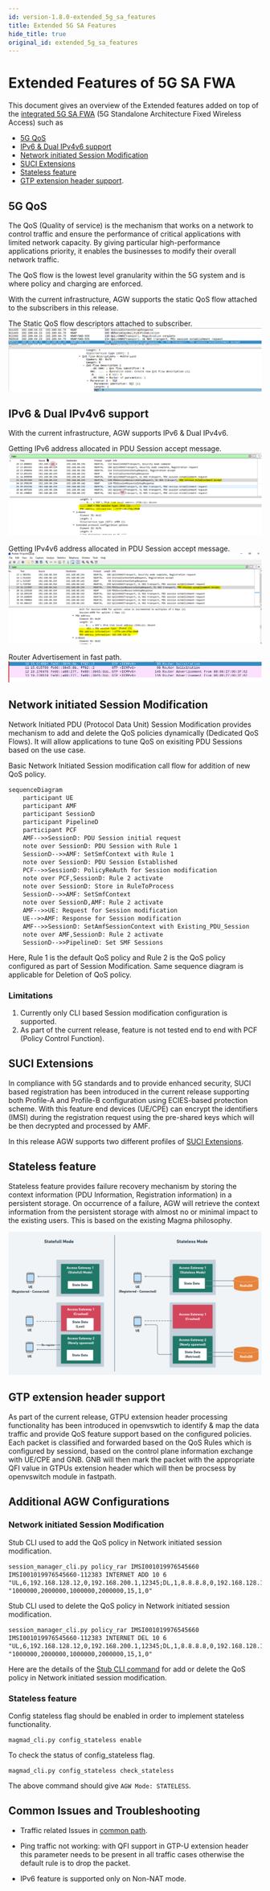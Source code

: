 ```yaml
---
id: version-1.8.0-extended_5g_sa_features
title: Extended 5G SA Features
hide_title: true
original_id: extended_5g_sa_features
---
```


# Extended Features of 5G SA FWA

This document gives an overview of the Extended features added on top of the [integrated 5G SA FWA](integrated_5g_sa) (5G Standalone Architecture Fixed Wireless Access) such as

- [5G QoS](extended_5g_sa_features#5g-qos)
- [IPv6 & Dual IPv4v6 support](extended_5g_sa_features#ipv6--dual-ipv4v6-support)
- [Network initiated Session Modification](extended_5g_sa_features#network-initiated-session-modification)
- [SUCI Extensions](extended_5g_sa_features#suci-extensions)
- [Stateless feature](extended_5g_sa_features#stateless-feature)
- [GTP extension header support](extended_5g_sa_features#gtp-extension-header-support).

## 5G QoS

The QoS (Quality of service) is the mechanism that works on a network to control traffic and ensure the performance of critical applications with limited network capacity. By giving particular high-performance applications priority, it enables the businesses to modify their overall network traffic.

The QoS flow is the lowest level granularity within the 5G system and is where policy and charging are enforced.

With the current infrastructure, AGW supports the static QoS flow attached to the subscribers in this release.

The Static QoS flow descriptors attached to subscriber.
![QoS in PDU Session Accept message](../../../../readmes/assets/lte/QoS_in_pdu_session_accept.png?raw=true "QoS in PDU Session Accept message")

## IPv6 & Dual IPv4v6 support

With the current infrastructure, AGW supports IPv6 & Dual IPv4v6.

Getting IPv6 address allocated in PDU Session accept message.
![Allocation of IPv6 address](../../../../readmes/assets/lte/IPv6.png?raw=true "Allocation of IPv6 address")

Getting IPv4v6 address allocated in PDU Session accept message.
![Allocation of IPv4v6 address](../../../../readmes/assets/lte/IPv4v6.png?raw=true "Allocation of IPv4v6 address")

Router Advertisement in fast path.
![Router Advertisement](../../../../readmes/assets/lte/Router_Advertisement.png?raw=true "Router Advertisement")

## Network initiated Session Modification

Network Initiated PDU (Protocol Data Unit) Session Modification provides mechanism to add and delete the QoS policies dynamically (Dedicated QoS Flows). It will allow applications to tune QoS on exisiting PDU Sessions based on the use case.

Basic Network Initiated Session modification call flow for addition of new QoS policy.

```mermaid
sequenceDiagram
    participant UE
    participant AMF 
    participant SessionD
    participant PipelineD
    participant PCF
    AMF-->>SessionD: PDU Session initial request
    note over SessionD: PDU Session with Rule 1
    SessionD-->>AMF: SetSmfContext with Rule 1
    note over SessionD: PDU Session Established
    PCF-->>SessionD: PolicyReAuth for Session modification
    note over PCF,SessionD: Rule 2 activate
    note over SessionD: Store in RuleToProcess 
    SessionD-->>AMF: SetSmfContext
    note over SessionD,AMF: Rule 2 activate
    AMF-->>UE: Request for Session modification
    UE-->>AMF: Response for Session modification
    AMF-->>SessionD: SetAmfSessionContext with Existing_PDU_Session
    note over AMF,SessionD: Rule 2 activate
    SessionD-->>PipelineD: Set SMF Sessions
```

Here, Rule 1 is the default QoS policy and Rule 2 is the QoS policy configured as part of Session Modification. Same sequence diagram is applicable for Deletion of QoS policy.

### Limitations

1. Currently only CLI based Session modification configuration is supported.
2. As part of the current release, feature is not tested end to end with PCF (Policy Control Function).

## SUCI Extensions

In compliance with 5G standards and to provide enhanced security, SUCI based registration has been introduced in the current release supporting both Profile-A and Profile-B configuration using ECIES-based protection scheme. With this feature end devices (UE/CPE) can encrypt the identifiers (IMSI) during the registration request using the pre-shared keys which will be then decrypted and processed by AMF.

In this release AGW supports two different profiles of [SUCI Extensions](suci_extensions).

## Stateless feature

Stateless feature provides failure recovery mechanism by storing the context information (PDU Information, Registration information) in a persistent storage. On occurrence of a failure, AGW will retrieve the context information from the persistent storage with almost no or minimal impact to the existing users. This is based on the existing Magma philosophy.

![Stateless Feature](../../../../readmes/assets/lte/Stateless_feature.png?raw=true "Stateless Feature")

## GTP extension header support

As part of the current release, GTPU extension header processing functionality has been introduced in openvswtich to identify & map the data traffic and provide QoS feature support based on the configured policies. Each packet is classified and forwarded based on the QoS Rules which is configured by sessiond, based on the control plane information exchange with UE/CPE and GNB. GNB will then mark the packet with the appropriate QFI value in GTPUs extension header which will then be procsess by openvswitch module in fastpath.

## Additional AGW Configurations

### Network initiated Session Modification

Stub CLI used to add the QoS policy in Network initiated session modification.

```text
session_manager_cli.py policy_rar IMSI001019976545660 IMSI001019976545660-112383 INTERNET ADD 10 6 "UL,6,192.168.128.12,0,192.168.200.1,12345;DL,1,8.8.8.8,0,192.168.128.12,0" "1000000,2000000,1000000,2000000,15,1,0"
```

Stub CLI used to delete the QoS policy in Network initiated session modification.

```text
session_manager_cli.py policy_rar IMSI001019976545660 IMSI001019976545660-112383 INTERNET DEL 10 6 "UL,6,192.168.128.12,0,192.168.200.1,12345;DL,1,8.8.8.8,0,192.168.128.12,0" "1000000,2000000,1000000,2000000,15,1,0"
```

Here are the details of the [Stub CLI command](../../../../readmes/assets/lte/Session_modification_stub_cli_commands "Stub CLI Command") for add or delete the QoS policy in Network initiated session modification.

### Stateless feature

Config stateless flag should be enabled in order to implement stateless functionality.

```text
magmad_cli.py config_stateless enable	
```

To check the status of config_stateless flag.

```text
magmad_cli.py config_stateless check_stateless
```

The above command should give `AGW Mode: STATELESS`.

## Common Issues and Troubleshooting

- Traffic related Issues in [common path](https://github.com/magma/magma/blob/master/docs/readmes/howtos/troubleshooting/datapath_connectivity.md).

- Ping traffic not working: with QFI support in GTP-U extension header this parameter needs to be present in all traffic cases otherwise the default rule is to drop the packet.

- IPv6 feature is supported only on Non-NAT mode.
